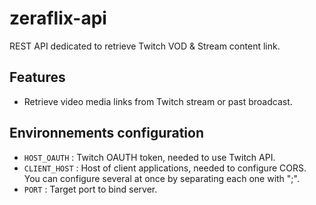 # zeraflix-api
REST API dedicated to retrieve Twitch VOD & Stream content link.

## Features
- Retrieve video media links from Twitch stream or past broadcast. 

## Environnements configuration
- `HOST_OAUTH` : Twitch OAUTH token, needed to use Twitch API.
- `CLIENT_HOST` : Host of client applications, needed to configure CORS. You can configure several at once by separating each one with ";".
- `PORT` : Target port to bind server.
